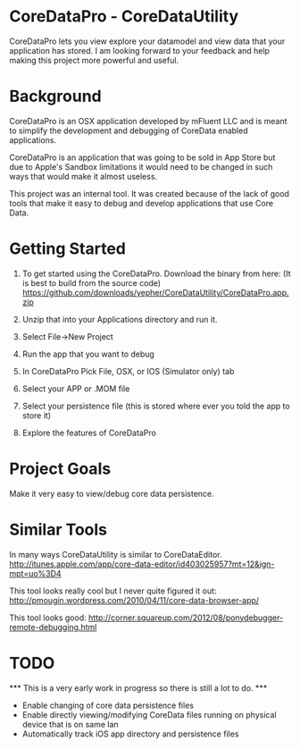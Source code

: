CoreDataPro - CoreDataUtility
===============

CoreDataPro lets you view explore your datamodel and view data that your application has 
stored. I am looking forward to your feedback and help making this project more powerful
and useful.

Background
===============

CoreDataPro is an OSX application developed by mFluent LLC and is meant to simplify the
development and debugging of CoreData enabled applications.
    
CoreDataPro is an application that was going to be sold in App Store but due to Apple's 
Sandbox limitations it would need to be changed in such ways that would make it almost 
useless.

This project was an internal tool. It was created because of the lack of good tools that 
make it easy to debug and develop applications that use Core Data. 



Getting Started
===============

1. To get started using the CoreDataPro. Download the binary from here: (It is best to build from the source code)
     https://github.com/downloads/yepher/CoreDataUtility/CoreDataPro.app.zip
     
2. Unzip that into your Applications directory and run it.

3. Select File->New Project

4. Run the app that you want to debug

5. In CoreDataPro Pick File, OSX, or IOS (Simulator only) tab

6. Select your APP or .MOM file

7. Select your persistence file (this is stored where ever you told the app to store it)

8. Explore the features of CoreDataPro


Project Goals
===============

Make it very easy to view/debug core data persistence.


Similar Tools
===============

In many ways CoreDataUtility is similar to CoreDataEditor.
    http://itunes.apple.com/app/core-data-editor/id403025957?mt=12&ign-mpt=uo%3D4
    
This tool looks really cool but I never quite figured it out:
    http://pmougin.wordpress.com/2010/04/11/core-data-browser-app/

This tool looks good:
    http://corner.squareup.com/2012/08/ponydebugger-remote-debugging.html

TODO
===============
*** This is a very early work in progress so there is still a lot to do. ***

- Enable changing of core data persistence files
- Enable directly viewing/modifying CoreData files running on physical device that is on same lan
- Automatically track iOS app directory and persistence files



